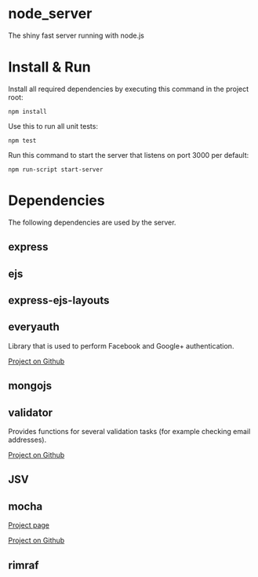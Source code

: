 node_server
===========

The shiny fast server running with node.js


# Install & Run #

Install all required dependencies by executing this command in the 
project root:

    npm install
    
Use this to run all unit tests:

    npm test
    
Run this command to start the server that listens on port 3000 per default:

    npm run-script start-server

# Dependencies #

The following dependencies are used by the server.

## express ##

## ejs ##

## express-ejs-layouts ##

## everyauth ##

Library that is used to perform Facebook and Google+ authentication.

[Project on Github](https://github.com/bnoguchi/everyauth)

## mongojs ##

## validator ##

Provides functions for several validation tasks (for example checking email addresses).

[Project on Github](https://github.com/chriso/node-validator)

## JSV ##

## mocha ##

[Project page](http://visionmedia.github.com/mocha/)

[Project on Github](https://github.com/visionmedia/mocha)

## rimraf ##
